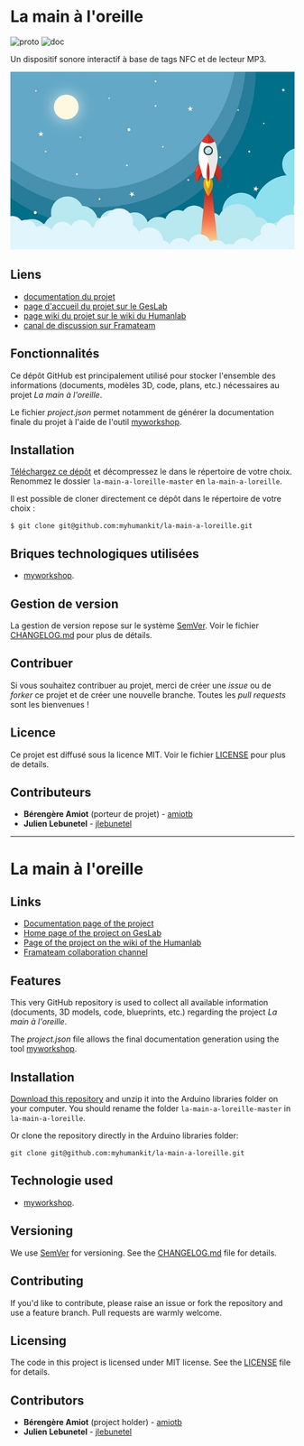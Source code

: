 # La main à l'oreille
![proto](https://img.shields.io/badge/proto-en%20cours-orange.svg "proto")
![doc](https://img.shields.io/badge/doc-en%20cours-orange.svg "doc")

Un dispositif sonore interactif à base de tags NFC et de lecteur MP3.

![featured_image](https://raw.githubusercontent.com/myhumankit/myworkshop/master/images/default_featured_image.jpg)

## Liens
 * [documentation du projet](https://docs.humanlab.me/myhumankit/la-main-a-loreille)
 * [page d'accueil du projet sur le GesLab](https://rennes.humanlab.me/projet/la-main-a-loreille/)
 * [page wiki du projet sur le wiki du Humanlab](http://wikilab.myhumankit.org/index.php?title=Projets:La_main_a_loreille)
 * [canal de discussion sur Framateam](https://framateam.org/myhumankit/channels/la-main-a-loreille)

## Fonctionnalités
Ce dépôt GitHub est principalement utilisé pour stocker l'ensemble des informations (documents, modèles 3D, code, plans, etc.) nécessaires au projet _La main à l'oreille_.

Le fichier _project.json_ permet notamment de générer la documentation finale du projet à l'aide de l'outil [myworkshop](https://github.com/myhumankit/myworkshop).

## Installation
[Téléchargez ce dépôt](https://github.com/myhumankit/la-main-a-loreille/archive/master.zip) et décompressez le dans le répertoire de votre choix. Renommez le dossier `la-main-a-loreille-master` en `la-main-a-loreille`.

Il est possible de cloner directement ce dépôt dans le répertoire de votre choix :

```
$ git clone git@github.com:myhumankit/la-main-a-loreille.git
```

## Briques technologiques utilisées
 * [myworkshop](https://github.com/myhumankit/myworkshop).

## Gestion de version
La gestion de version repose sur le système [SemVer](http://semver.org/). Voir le fichier [CHANGELOG.md](CHANGELOG.md) pour plus de détails.

## Contribuer
Si vous souhaitez contribuer au projet, merci de créer une _issue_ ou de _forker_ ce projet et de créer une nouvelle branche. Toutes les _pull requests_ sont les bienvenues !

## Licence
Ce projet est diffusé sous la licence MIT. Voir le fichier [LICENSE](LICENSE) pour plus de details.

## Contributeurs
 * **Bérengère Amiot** (porteur de projet) - [amiotb](https://github.com/amiotb)
 * **Julien Lebunetel** - [jlebunetel](https://github.com/jlebunetel)

---

# La main à l'oreille

## Links
 * [Documentation page of the project](https://docs.humanlab.me/myhumankit/la-main-a-loreille)
 * [Home page of the project on GesLab](https://rennes.humanlab.me/projet/la-main-a-loreille/)
 * [Page of the project on the wiki of the Humanlab](http://wikilab.myhumankit.org/index.php?title=Projets:La_main_a_loreille)
 * [Framateam collaboration channel](https://framateam.org/myhumankit/channels/la-main-a-loreille)

## Features
This very GitHub repository is used to collect all available information (documents, 3D models, code, blueprints, etc.) regarding the project _La main à l'oreille_.

The _project.json_ file allows the final documentation generation using the tool [myworkshop](https://github.com/myhumankit/myworkshop).

## Installation
[Download this repository](https://github.com/myhumankit/la-main-a-loreille/archive/master.zip) and unzip it into the Arduino libraries folder on your computer. You should rename the folder `la-main-a-loreille-master` in `la-main-a-loreille`.

Or clone the repository directly in the Arduino libraries folder:

```
git clone git@github.com:myhumankit/la-main-a-loreille.git
```

## Technologie used
 * [myworkshop](https://github.com/myhumankit/myworkshop).

## Versioning
We use [SemVer](http://semver.org/) for versioning. See the [CHANGELOG.md](CHANGELOG.md) file for details.

## Contributing
If you'd like to contribute, please raise an issue or fork the repository and use a feature branch. Pull requests are warmly welcome.

## Licensing
The code in this project is licensed under MIT license. See the [LICENSE](LICENSE) file for details.

## Contributors
 * **Bérengère Amiot** (project holder) - [amiotb](https://github.com/amiotb)
 * **Julien Lebunetel** - [jlebunetel](https://github.com/jlebunetel)
